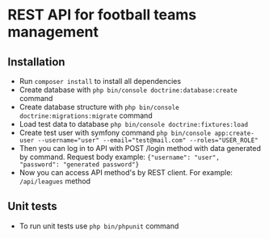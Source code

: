 # REST API for football teams management

Installation
------------
* Run `composer install` to install all dependencies
* Create database with `php bin/console doctrine:database:create` command
* Create database structure with `php bin/console doctrine:migrations:migrate` command
* Load test data to database `php bin/console doctrine:fixtures:load`
* Create test user with symfony command `php bin/console app:create-user --username="user" --email="test@mail.com" --roles="USER_ROLE"`
* Then you can log in to API with POST /login method with data generated by command. Request body example: `{"username": "user", "password": "generated password"}`
* Now you can access API method's by REST client. For example: `/api/leagues` method

Unit tests
----------
* To run unit tests use `php bin/phpunit` command
